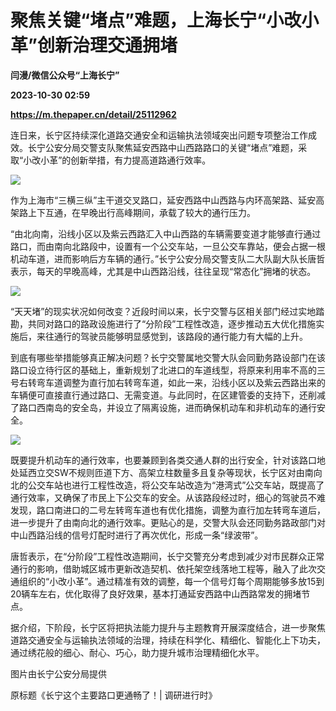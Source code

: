 # 聚焦关键“堵点”难题，上海长宁“小改小革”创新治理交通拥堵
**闫漫/微信公众号“上海长宁”**

**2023-10-30 02:59**

**https://m.thepaper.cn/detail/25112962**

连日来，长宁区持续深化道路交通安全和运输执法领域突出问题专项整治工作成效。长宁公安分局交警支队聚焦延安西路中山西路路口的关键“堵点”难题，采取“小改小革”的创新举措，有力提高道路通行效率。

![](https://imagecloud.thepaper.cn/thepaper/image/276/196/180.png)

作为上海市“三横三纵”主干道交叉路口，延安西路中山西路与内环高架路、延安高架路上下互通，在早晚出行高峰期间，承载了较大的通行压力。

“由北向南，沿线小区以及紫云西路汇入中山西路的车辆需要变道才能够直行通过路口，而由南向北路段中，设置有一个公交车站，一旦公交车靠站，便会占据一根机动车道，进而影响后方车辆的通行。”长宁公安分局交警支队二大队副大队长唐哲表示，每天的早晚高峰，尤其是中山西路沿线，往往呈现“常态化”拥堵的状态。

![](https://imagecloud.thepaper.cn/thepaper/image/276/196/181.png)

“天天堵”的现实状况如何改变？近段时间以来，长宁交警与区相关部门经过实地踏勘，共同对路口的路政设施进行了“分阶段”工程性改造，逐步推动五大优化措施实施后，来往通行的驾驶员能够明显感觉到，该路段的通行能力有大幅的上升。

到底有哪些举措能够真正解决问题？长宁交警属地交警大队会同勤务路设部门在该路口设立待行区的基础上，重新规划了北进口的车道线型，将原来利用率不高的三号右转弯车道调整为直行加右转弯车道，如此一来，沿线小区以及紫云西路出来的车辆便可直接直行通过路口、无需变道。与此同时，在区建管委的支持下，还削减了路口西南岛的安全岛，并设立了隔离设施，进而确保机动车和非机动车的通行安全。

![](https://imagecloud.thepaper.cn/thepaper/image/276/196/182.png)

既要提升机动车的通行效率，也要兼顾到各类交通人群的出行安全，针对该路口地处延西立交SW不规则匝道下方、高架立柱数量多且复杂等现状，长宁区对由南向北的公交车站也进行工程性改造，将公交车站改造为“港湾式”公交车站，既提高了通行效率，又确保了市民上下公交车的安全。从该路段经过时，细心的驾驶员不难发现，路口南进口的二号左转弯车道也有优化措施，调整为直行加左转弯车道后，进一步提升了由南向北的通行效率。更贴心的是，交警大队会还同勤务路政部门对中山西路沿线的信号灯配时进行了再次优化，形成一条“绿波带”。

唐哲表示，在“分阶段”工程性改造期间，长宁交警充分考虑到减少对市民群众正常通行的影响，借助城区城市更新改造契机、依托架空线落地工程等，融入了此次交通组织的“小改小革”。通过精准有效的调整，每一个信号灯每个周期能够多放15到20辆车左右，优化取得了良好效果，基本打通延安西路中山西路常发的拥堵节点。

据介绍，下阶段，长宁区将把执法能力提升与主题教育开展深度结合，进一步聚焦道路交通安全与运输执法领域的治理，持续在科学化、精细化、智能化上下功夫，通过绣花般的细心、耐心、巧心，助力提升城市治理精细化水平。

图片由长宁公安分局提供

原标题《长宁这个主要路口更通畅了！| 调研进行时》